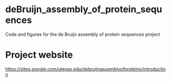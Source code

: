 # deBruijn_assembly_of_protein_sequences
Code and figures for the de Bruijn assembly of protein sequences project

# Project website
https://sites.google.com/utexas.edu/debruijnassemblyofproteins/introduction
